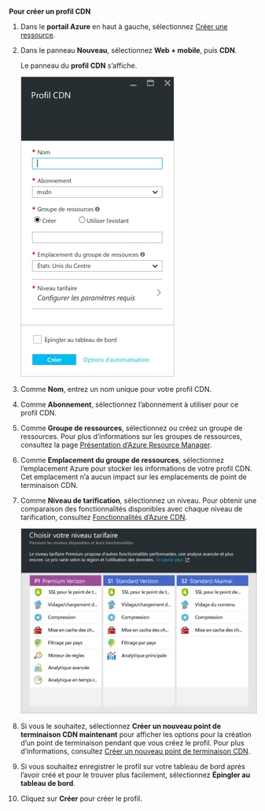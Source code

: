 **Pour créer un profil CDN**

1. Dans le **portail Azure** en haut à gauche, sélectionnez [Créer une ressource](https://portal.azure.com).
    
2. Dans le panneau **Nouveau**, sélectionnez **Web + mobile**, puis **CDN**.
   
    Le panneau du **profil CDN** s’affiche.
   
    ![Nouveau profil CDN](./media/cdn-create-profile/new-cdn-profile-include.png)
3. Comme **Nom**, entrez un nom unique pour votre profil CDN.
    
4. Comme **Abonnement**, sélectionnez l’abonnement à utiliser pour ce profil CDN.
   
5. Comme **Groupe de ressources**, sélectionnez ou créez un groupe de ressources. Pour plus d’informations sur les groupes de ressources, consultez la page [Présentation d’Azure Resource Manager](../articles/azure-resource-manager/resource-group-overview.md#resource-groups).
    
6. Comme **Emplacement du groupe de ressources**, sélectionnez l’emplacement Azure pour stocker les informations de votre profil CDN. Cet emplacement n’a aucun impact sur les emplacements de point de terminaison CDN.
    
7. Comme **Niveau de tarification**, sélectionnez un niveau. Pour obtenir une comparaison des fonctionnalités disponibles avec chaque niveau de tarification, consultez [Fonctionnalités d’Azure CDN](../articles/cdn/cdn-overview.md#azure-cdn-features).
   
    ![Sélection du niveau de tarification CDN](./media/cdn-create-profile/cdn-choose-sku-include.png)

8. Si vous le souhaitez, sélectionnez **Créer un nouveau point de terminaison CDN maintenant** pour afficher les options pour la création d’un point de terminaison pendant que vous créez le profil. Pour plus d’informations, consultez [Créer un nouveau point de terminaison CDN](../articles/cdn/cdn-create-new-endpoint.md#create-a-new-cdn-endpoint).
   
9. Si vous souhaitez enregistrer le profil sur votre tableau de bord après l’avoir créé et pour le trouver plus facilement, sélectionnez **Épingler au tableau de bord**.
    
10. Cliquez sur **Créer** pour créer le profil. 

